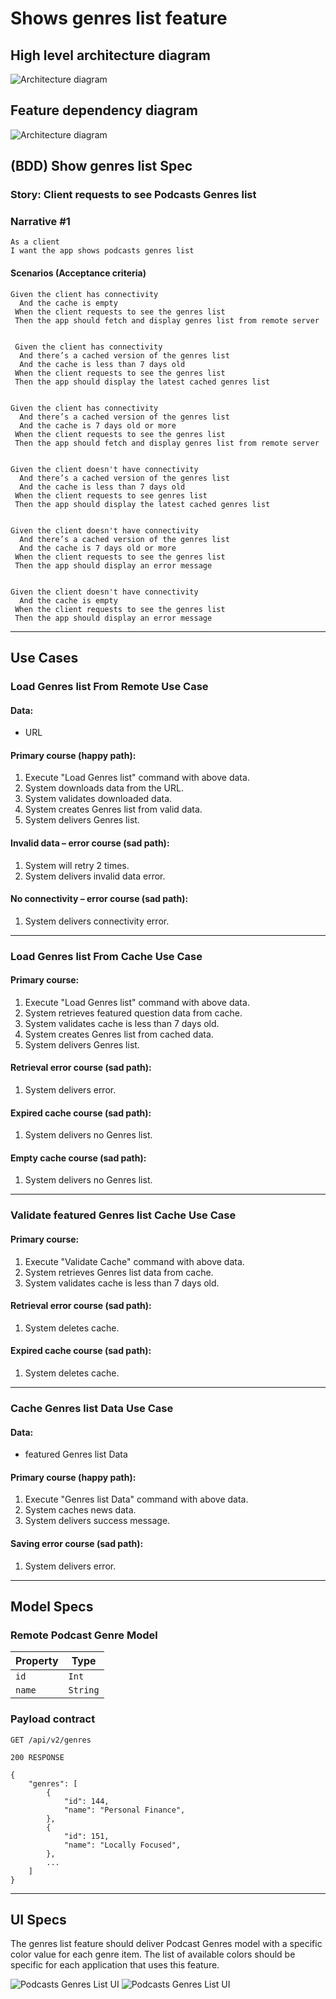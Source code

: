 # **Shows genres list feature**

## High level architecture diagram

![Architecture diagram](Genres%20List%20UI/main.drawio.svg)

## Feature dependency diagram

![Architecture diagram](Genres%20List%20UI/dependency.drawio.svg)

## **(BDD) Show genres list Spec**
### Story: Client requests to see Podcasts Genres list

### Narrative #1

```
As a client
I want the app shows podcasts genres list
```

#### Scenarios (Acceptance criteria)

```
Given the client has connectivity
  And the cache is empty
 When the client requests to see the genres list
 Then the app should fetch and display genres list from remote server


 Given the client has connectivity
  And there’s a cached version of the genres list
  And the cache is less than 7 days old
 When the client requests to see the genres list
 Then the app should display the latest cached genres list


Given the client has connectivity
  And there’s a cached version of the genres list
  And the cache is 7 days old or more
 When the client requests to see the genres list
 Then the app should fetch and display genres list from remote server


Given the client doesn't have connectivity
  And there’s a cached version of the genres list
  And the cache is less than 7 days old
 When the client requests to see genres list
 Then the app should display the latest cached genres list


Given the client doesn't have connectivity
  And there’s a cached version of the genres list
  And the cache is 7 days old or more
 When the client requests to see the genres list
 Then the app should display an error message


Given the client doesn't have connectivity
  And the cache is empty
 When the client requests to see the genres list
 Then the app should display an error message
```
---
## **Use Cases**

### Load Genres list From Remote Use Case

#### Data:
- URL

#### Primary course (happy path):
1. Execute "Load Genres list" command with above data.
2. System downloads data from the URL.
3. System validates downloaded data.
4. System creates Genres list from valid data.
5. System delivers Genres list.

#### Invalid data – error course (sad path):
1. System will retry 2 times.
2. System delivers invalid data error.

#### No connectivity – error course (sad path):
1. System delivers connectivity error.

---

### Load Genres list From Cache Use Case

#### Primary course:
1. Execute "Load Genres list" command with above data.
2. System retrieves featured question data from cache.
3. System validates cache is less than 7 days old.
4. System creates Genres list from cached data.
5. System delivers Genres list.

#### Retrieval error course (sad path):
1. System delivers error.

#### Expired cache course (sad path): 
1. System delivers no Genres list.

#### Empty cache course (sad path): 
1. System delivers no Genres list.

---

### Validate featured Genres list Cache Use Case

#### Primary course:
1. Execute "Validate Cache" command with above data.
2. System retrieves Genres list data from cache.
3. System validates cache is less than 7 days old.

#### Retrieval error course (sad path):
1. System deletes cache.

#### Expired cache course (sad path): 
1. System deletes cache.

---

### Cache Genres list Data Use Case

#### Data:
- featured Genres list Data

#### Primary course (happy path):
1. Execute "Genres list Data" command with above data.
2. System caches news data.
3. System delivers success message.

#### Saving error course (sad path):
1. System delivers error.

---

## Model Specs

### Remote Podcast Genre Model

| Property      | Type                     |
|---------------|--------------------------|
| `id`          | `Int`                    |
| `name`        | `String`			           |

### Payload contract

```
GET /api/v2/genres

200 RESPONSE

{
    "genres": [
        {
            "id": 144,
            "name": "Personal Finance",
        },
        {
            "id": 151,
            "name": "Locally Focused",
        },
        ...
    ]
}
```
---

## UI Specs

The genres list feature should deliver Podcast Genres model with a specific color value for each genre item.
The list of available colors should be specific for each application that uses this feature.

![Podcasts Genres List UI](Genres%20List%20UI/podcasts-genres-ui-iphone-light.png) ![Podcasts Genres List UI](Genres%20List%20UI/podcasts-genres-ui-iphone-dark.png)
